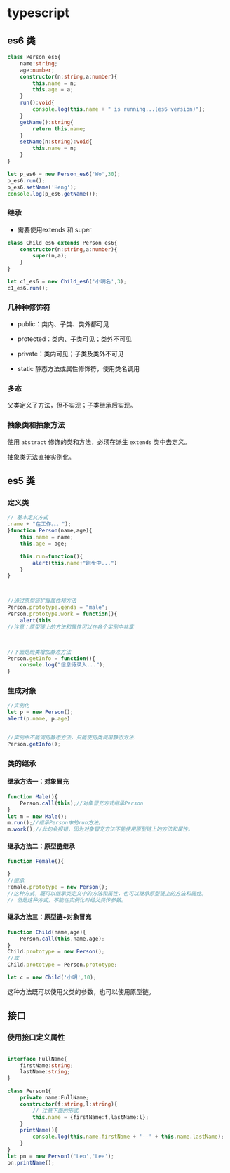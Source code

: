 # typescript
## es6 类
```ts
class Person_es6{
    name:string;
    age:number;
    constructor(n:string,a:number){
        this.name = n;
        this.age = a;
    }
    run():void{
        console.log(this.name + " is running...(es6 version)");
    }
    getName():string{
        return this.name;
    }
    setName(n:string):void{
        this.name = n;
    }
}

let p_es6 = new Person_es6('Wo',30);
p_es6.run();
p_es6.setName('Heng');
console.log(p_es6.getName());
```

### 继承
- 需要使用extends 和 super 

```ts
class Child_es6 extends Person_es6{
    constructor(n:string,a:number){
        super(n,a);
    }
}

let c1_es6 = new Child_es6('小明名',3);
c1_es6.run();
```

### 几种种修饰符

- public：类内、子类、类外都可见
- protected：类内、子类可见；类外不可见
- private：类内可见；子类及类外不可见


- static 静态方法或属性修饰符，使用类名调用

### 多态
父类定义了方法，但不实现；子类继承后实现。

### 抽象类和抽象方法

使用 `abstract` 修饰的类和方法，必须在派生 `extends` 类中去定义。

抽象类无法直接实例化。


## es5 类

### 定义类
```ts
// 基本定义方式
.name + "在工作。。。");
}function Person(name,age){
    this.name = name;
    this.age = age;

    this.run=function(){
        alert(this.name+"跑步中...")
    }
}



//通过原型链扩展属性和方法
Person.prototype.genda = "male";
Person.prototype.work = function(){
    alert(this
//注意：原型链上的方法和属性可以在各个实例中共享



//下面是给类增加静态方法
Person.getInfo = function(){
    console.log("信息待录入...");
}

```

### 生成对象

```ts
//实例化
let p = new Person();
alert(p.name, p.age)


//实例中不能调用静态方法，只能使用类调用静态方法.
Person.getInfo();

```
### 类的继承

#### 继承方法一：对象冒充

```ts
function Male(){
    Person.call(this);//对象冒充方式继承Person
}
let m = new Male();
m.run();//继承Person中的run方法。
m.work();//此句会报错，因为对象冒充方法不能使用原型链上的方法和属性。
```
#### 继承方法二：原型链继承

```ts
function Female(){

}
//继承
Female.prototype = new Person();
//这种方式，既可以继承类定义中的方法和属性，也可以继承原型链上的方法和属性。
// 但是这种方式，不能在实例化时给父类传参数。
```
#### 继承方法三：原型链+对象冒充

```ts
function Child(name,age){
    Person.call(this,name,age);
}
Child.prototype = new Person(); 
//或 
Child.prototype = Person.prototype;

let c = new Child('小明',10);
```

这种方法既可以使用父类的参数，也可以使用原型链。


## 接口
### 使用接口定义属性
```ts

interface FullName{
    firstName:string;
    lastName:string;
}

class Person1{
    private name:FullName;
    constructor(f:string,l:string){
        // 注意下面的形式
        this.name = {firstName:f,lastName:l};
    }
    printName(){
        console.log(this.name.firstName + '--' + this.name.lastName);
    }
}
let pn = new Person1('Leo','Lee');
pn.printName();
```

